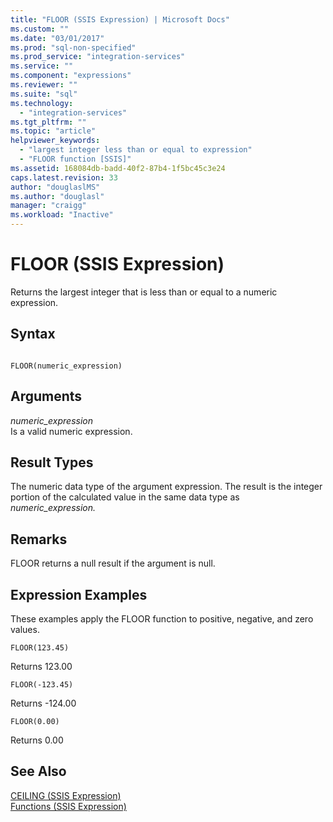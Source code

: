 ```yaml
---
title: "FLOOR (SSIS Expression) | Microsoft Docs"
ms.custom: ""
ms.date: "03/01/2017"
ms.prod: "sql-non-specified"
ms.prod_service: "integration-services"
ms.service: ""
ms.component: "expressions"
ms.reviewer: ""
ms.suite: "sql"
ms.technology: 
  - "integration-services"
ms.tgt_pltfrm: ""
ms.topic: "article"
helpviewer_keywords: 
  - "largest integer less than or equal to expression"
  - "FLOOR function [SSIS]"
ms.assetid: 168084db-badd-40f2-87b4-1f5bc45c3e24
caps.latest.revision: 33
author: "douglaslMS"
ms.author: "douglasl"
manager: "craigg"
ms.workload: "Inactive"
---
```

# FLOOR (SSIS Expression)
  Returns the largest integer that is less than or equal to a numeric expression.  
  
## Syntax  
  
```  
  
FLOOR(numeric_expression)  
```  
  
## Arguments  
 *numeric_expression*  
 Is a valid numeric expression.  
  
## Result Types  
 The numeric data type of the argument expression. The result is the integer portion of the calculated value in the same data type as *numeric_expression.*  
  
## Remarks  
 FLOOR returns a null result if the argument is null.  
  
## Expression Examples  
 These examples apply the FLOOR function to positive, negative, and zero values.  
  
```  
FLOOR(123.45)  
```  
  
 Returns 123.00  
  
```  
FLOOR(-123.45)  
```  
  
 Returns -124.00  
  
```  
FLOOR(0.00)  
```  
  
 Returns 0.00  
  
## See Also  
 [CEILING &#40;SSIS Expression&#41;](../../integration-services/expressions/ceiling-ssis-expression.md)   
 [Functions &#40;SSIS Expression&#41;](../../integration-services/expressions/functions-ssis-expression.md)  
  
  
